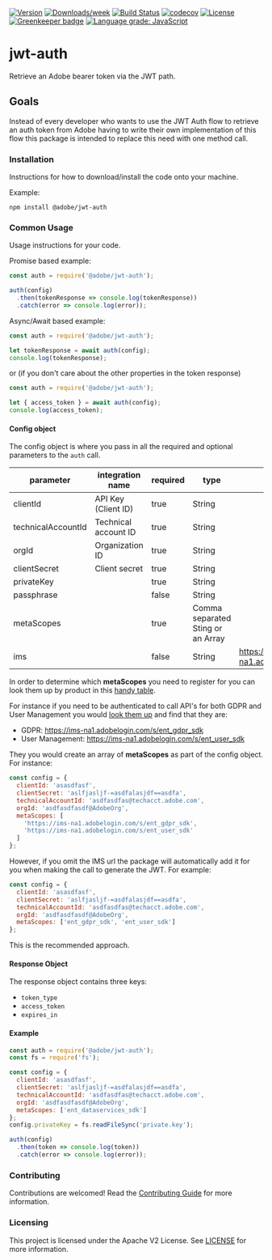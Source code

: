 [![Version](https://img.shields.io/npm/v/@adobe/jwt-auth.svg)](https://npmjs.org/package/@adobe/jwt-auth)
[![Downloads/week](https://img.shields.io/npm/dw/@adobe/jwt-auth.svg)](https://npmjs.org/package/@adobe/jwt-auth)
[![Build Status](https://travis-ci.com/adobe/jwt-auth.svg?branch=master)](https://travis-ci.com/adobe/jwt-auth)
[![codecov](https://codecov.io/gh/adobe/jwt-auth/branch/master/graph/badge.svg)](https://codecov.io/gh/adobe/jwt-auth)
[![License](https://img.shields.io/badge/License-Apache%202.0-blue.svg)](https://opensource.org/licenses/Apache-2.0) [![Greenkeeper badge](https://badges.greenkeeper.io/adobe/jwt-auth.svg)](https://greenkeeper.io/)
[![Language grade: JavaScript](https://img.shields.io/lgtm/grade/javascript/g/adobe/jwt-auth.svg?logo=lgtm&logoWidth=18)](https://lgtm.com/projects/g/adobe/jwt-auth/context:javascript)

# jwt-auth

Retrieve an Adobe bearer token via the JWT path.

## Goals

Instead of every developer who wants to use the JWT Auth flow to retrieve an auth token from Adobe having to write their own implementation of this flow this package is intended to replace this need with one method call.

### Installation

Instructions for how to download/install the code onto your machine.

Example:

```
npm install @adobe/jwt-auth
```

### Common Usage

Usage instructions for your code.

Promise based example:

```javascript
const auth = require('@adobe/jwt-auth');

auth(config)
  .then(tokenResponse => console.log(tokenResponse))
  .catch(error => console.log(error));
```

Async/Await based example:

```javascript
const auth = require('@adobe/jwt-auth');

let tokenResponse = await auth(config);
console.log(tokenResponse);
```

or (if you don't care about the other properties in the token response)

```javascript
const auth = require('@adobe/jwt-auth');

let { access_token } = await auth(config);
console.log(access_token);
```

#### Config object

The config object is where you pass in all the required and optional parameters to the `auth` call.

| parameter          | integration name     | required | type                              | default                        |
| ------------------ | -------------------- | -------- | --------------------------------- | ------------------------------ |
| clientId           | API Key (Client ID)  | true     | String                            |                                |
| technicalAccountId | Technical account ID | true     | String                            |                                |
| orgId              | Organization ID      | true     | String                            |                                |
| clientSecret       | Client secret        | true     | String                            |                                |
| privateKey         |                      | true     | String                            |                                |
| passphrase         |                      | false    | String                            |                                |
| metaScopes         |                      | true     | Comma separated Sting or an Array |                                |
| ims                |                      | false    | String                            | https://ims-na1.adobelogin.com |

In order to determine which **metaScopes** you need to register for you can look them up by product in this [handy table](https://www.adobe.io/authentication/auth-methods.html#!AdobeDocs/adobeio-auth/master/JWT/Scopes.md).

For instance if you need to be authenticated to call API's for both GDPR and User Management you would [look them up](https://www.adobe.io/authentication/auth-methods.html#!AdobeDocs/adobeio-auth/master/JWT/Scopes.md) and find that they are:

- GDPR: https://ims-na1.adobelogin.com/s/ent_gdpr_sdk
- User Management: https://ims-na1.adobelogin.com/s/ent_user_sdk

They you would create an array of **metaScopes** as part of the config object. For instance:

```javascript
const config = {
  clientId: 'asasdfasf',
  clientSecret: 'aslfjasljf-=asdfalasjdf==asdfa',
  technicalAccountId: 'asdfasdfas@techacct.adobe.com',
  orgId: 'asdfasdfasdf@AdobeOrg',
  metaScopes: [
    'https://ims-na1.adobelogin.com/s/ent_gdpr_sdk',
    'https://ims-na1.adobelogin.com/s/ent_user_sdk'
  ]
};
```

However, if you omit the IMS url the package will automatically add it for you when making the call to generate the JWT. For example:

```javascript
const config = {
  clientId: 'asasdfasf',
  clientSecret: 'aslfjasljf-=asdfalasjdf==asdfa',
  technicalAccountId: 'asdfasdfas@techacct.adobe.com',
  orgId: 'asdfasdfasdf@AdobeOrg',
  metaScopes: ['ent_gdpr_sdk', 'ent_user_sdk']
};
```

This is the recommended approach.

#### Response Object

The response object contains three keys:

* `token_type`
* `access_token`
* `expires_in`

#### Example

```javascript
const auth = require('@adobe/jwt-auth');
const fs = require('fs');

const config = {
  clientId: 'asasdfasf',
  clientSecret: 'aslfjasljf-=asdfalasjdf==asdfa',
  technicalAccountId: 'asdfasdfas@techacct.adobe.com',
  orgId: 'asdfasdfasdf@AdobeOrg',
  metaScopes: ['ent_dataservices_sdk']
};
config.privateKey = fs.readFileSync('private.key');

auth(config)
  .then(token => console.log(token))
  .catch(error => console.log(error));
```

### Contributing

Contributions are welcomed! Read the [Contributing Guide](.github/CONTRIBUTING.md) for more information.

### Licensing

This project is licensed under the Apache V2 License. See [LICENSE](LICENSE) for more information.
